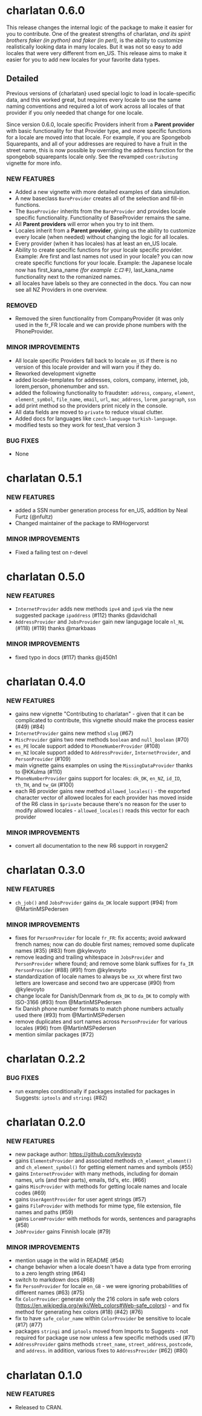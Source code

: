 


charlatan 0.6.0
===============
This release changes the internal logic of the package to make it easier for you to contribute.
One of the greatest strengths of charlatan, _and its spirit brothers faker (in python) and faker (in perl),_ is
the ability to customize realistically looking data in many locales.
But it was not so easy to add locales that were very different from en_US.
This release aims to make it easier for you to add new locales for your favorite
data types.

## Detailed
Previous versions of {charlatan} used special logic to load in locale-specific 
data, and this worked great, but requires every locale to use the same naming 
conventions and required a lot of work across all locales of that provider
if you only needed that change for one locale.

Since version 0.6.0, locale specific Providers inherit from 
a **Parent provider** with basic functionality for that Provider type, 
and more specific functions for a locale are moved into that locale.
For example, if you are Spongebob Squarepants, and all of your addresses are 
required to have a fruit in the street name, this is now possible by 
overriding the address function for the spongebob squarepants locale only. 
See the revamped `contributing` vignette for more info.


### NEW FEATURES
* Added a new vignette with more detailed examples of data simulation. 
* A new baseclass `BareProvider` creates all of the selection and fill-in functions.
* The `BaseProvider` inherits from the `BareProvider` and provides  locale specific functionality. Functionality of BaseProvider remains the same.
* All **Parent providers**  will error when you try to init them.
* Locales inherit from a **Parent provider**, giving us the ability to customize 
every locale (when needed) without changing the logic for all locales.
* Every provider (when it has locales) has at least an en_US locale.
* Ability to create specific functions for your locale specific provider. Example: Are first and last names not used in your locale? you can now create specific functions for your locale. Example: the Japanese locale now has first_kana_name _(for example ヒロキ)_, last_kana_name functionality next to the romanized names. 
* all locales have labels so they are connected in the docs. You can now see all NZ Providers in one overview.


### REMOVED
* Removed the siren functionality from CompanyProvider (it was only used in the fr_FR locale and we can provide phone numbers with the PhoneProvider.

### MINOR IMPROVEMENTS
* All locale specific Providers fall back to locale `en_US` if there is no version of this locale provider and will warn you if they do.
* Reworked development vignette
* added locale-templates for addresses, colors, company, internet, job, lorem,person, phonenumber and ssn. 
* added the following functionality to fraudster: `address`, `company`, `element`, `element_symbol`, `file_name`, `email`, `url`, `mac_address`, `lorem_paragraph`, `ssn`
* add print method so the providers print nicely in the console.
* All data fields are moved to `private` to reduce visual clutter.
* Added docs for languages like `czech-language` `turkish-language`.
* modified tests so they work for test_that version 3

### BUG FIXES
* None




charlatan 0.5.1
===============

### NEW FEATURES
* added a SSN number generation process for en_US, addition by Neal Furtz (@nfultz)
* Changed maintainer of the package to RMHogervorst

### MINOR IMPROVEMENTS
* Fixed a failing test on r-devel



charlatan 0.5.0
===============

### NEW FEATURES

* `InternetProvider` adds new methods `ipv4` and `ipv6` via the new suggested package `ipaddress` (#112) thanks @davidchall
* `AddressProvider` and `JobsProvider` gain new langugage locale `nl_NL` (#118) (#119) thanks @markbaas

### MINOR IMPROVEMENTS

* fixed typo in docs (#117) thanks @j450h1


charlatan 0.4.0
===============

### NEW FEATURES

* gains new vignette "Contributing to charlatan" - given that it can be complicated to contribute, this vignette should make the process easier (#49) (#84)
* `InternetProvider` gains new method `slug` (#67)
* `MiscProvider` gains two new methods `boolean` and `null_boolean` (#70)
* `es_PE` locale support added to `PhoneNumberProvider` (#108)
* `en_NZ` locale support added to `AddressProvider`, `InternetProvider`, and `PersonProvider` (#109)
* main vignette gains examples on using the `MissingDataProvider` thanks to @KKulma (#110)
* `PhoneNumberProvider` gains support for locales: `dk_DK`, `en_NZ`, `id_ID`, `th_TH`, and `tw_GH` (#100)
* each R6 provider gains new method `allowed_locales()` - the exported character vector of allowed locales for each provider has moved inside of the R6 class in `$private` because there's no reason for the user to modify allowed locales - `allowed_locales()` reads this vector for each provider

### MINOR IMPROVEMENTS

* convert all documentation to the new R6 support in roxygen2


charlatan 0.3.0
===============

### NEW FEATURES

* `ch_job()` and `JobsProvider` gains `da_DK` locale support (#94) from @MartinMSPedersen

### MINOR IMPROVEMENTS

* fixes for `PersonProvider` for locale `fr_FR`: fix accents; avoid awkward french names; now can do double first names; removed some duplicate names   (#35) (#83) from @kylevoyto
* remove leading and trailing whitespace in `JobsProvider` and `PersonProvider` where found; and remove some blank suffixes for `fa_IR` `PersonProvider` (#88) (#91) from @kylevoyto
* standardization of locale names to always be `xx_XX` where first two letters are lowercase and second two are uppercase (#90) from @kylevoyto
* change locale for Danish/Denmark from `dk_DK` to `da_DK` to comply with ISO-3166 (#93) from @MartinMSPedersen
* fix Danish phone number formats to match phone numbers actually used there (#93) from @MartinMSPedersen
* remove duplicates and sort names across `PersonProvider` for various locales (#96) from @MartinMSPedersen
* mention similar packages (#72)


charlatan 0.2.2
===============

### BUG FIXES

* run examples conditionally if packages installed for packages in Suggests: `iptools` and `stringi` (#82)


charlatan 0.2.0
===============

### NEW FEATURES

* new package author: <https://github.com/kylevoyto>
* gains `ElementsProvider` and associated methods `ch_element_element()` and `ch_element_symbol()` for getting element names and symbols (#55)
* gains `InternetProvider` with many methods, including for domain names, urls (and their parts), emails, tld's, etc. (#66)
* gains `MiscProvider` with methods for getting locale names and locale codes  (#69)
* gains `UserAgentProvider` for user agent strings (#57)
* gains `FileProvider` with methods for mime type, file extension, file names and paths (#59)
* gains `LoremProvider` with methods for words, sentences and paragraphs (#58)
* `JobProvider` gains Finnish locale (#79)

### MINOR IMPROVEMENTS

* mention usage in the wild in README (#54)
* change behavior when a locale doesn't have a data type from erroring to a zero length string (#64)
* switch to markdown docs (#68)
* fix `PersonProvider` for locale `en_GB` - we were ignoring probabilities of different names (#63) (#75)
* fix `ColorProvider`: generate only the 216 colors in safe web colors (https://en.wikipedia.org/wiki/Web_colors#Web-safe_colors) - and fix method for generating hex colors (#18) (#42) (#76)
* fix to have `safe_color_name` within `ColorProvider` be sensitive to locale (#17) (#77)
* packages `stringi` and `iptools` moved from Imports to Suggests - not required for package use now unless a few specific methods used (#71)
* `AddressProvider` gains methods `street_name`, `street_address`, `postcode`, and `address`. in addition, various fixes to `AddressProvider`  (#62) (#80)


charlatan 0.1.0
===============

### NEW FEATURES

* Released to CRAN.
